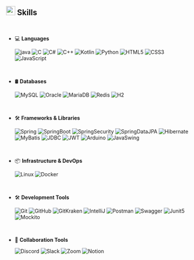 <!--


<div align="center">
	
![header](https://capsule-render.vercel.app/api?type=waving&color=gradient&height=250&section=header&text=Lee_hyeongseok&fontSize=90)

</div>

-->

	
## <img src="https://media2.giphy.com/media/QssGEmpkyEOhBCb7e1/giphy.gif?cid=ecf05e47a0n3gi1bfqntqmob8g9aid1oyj2wr3ds3mg700bl&rid=giphy.gif" width ="25"><b> Skills</b>
<br>

<p align="center">

- 💻 **Languages**
    
    ![java](https://img.shields.io/badge/Java-ED8B00?style=for-the-badge&&logoColor=white)
    ![C](https://img.shields.io/badge/C%20-%232370ED.svg?style=for-the-badge&logo=c&logoColor=white)
    ![C#](https://img.shields.io/badge/C%23-239120?style=for-the-badge&logo=c-sharp&logoColor=white)
    ![C++](https://img.shields.io/badge/C++%20-%2300599C.svg?style=for-the-badge&logo=c%2B%2B&logoColor=white)
    ![Kotlin](https://img.shields.io/badge/Kotlin-0095D5?&style=for-the-badge&logo=kotlin&logoColor=white)
    ![Python](https://img.shields.io/badge/Python%20-%2314354C.svg?style=for-the-badge&logo=python&logoColor=white)
    ![HTML5](https://img.shields.io/badge/HTML5%20-%23E34F26.svg?style=for-the-badge&logo=html5&logoColor=white)
    ![CSS3](https://img.shields.io/badge/CSS%20-%231572B6.svg?style=for-the-badge&logo=css3&logoColor=white)
    ![JavaScript](https://img.shields.io/badge/JavaScript-F7DF1E?&style=for-the-badge&logo=JavaScript&logoColor=white)
  
<br>   
    
- 🛢️ **Databases**

    ![MySQL](https://img.shields.io/badge/MySQL-4479A1?style=for-the-badge&logo=mysql&logoColor=white)
    ![Oracle](https://img.shields.io/badge/Oracle-F80000?style=for-the-badge&logo=Oracle&logoColor=white)
    ![MariaDB](https://img.shields.io/badge/MariaDB-003545?style=for-the-badge&logo=MariaDB&logoColor=white)
    ![Redis](https://img.shields.io/badge/Redis-FF4438?style=for-the-badge&logo=Redis&logoColor=white)
    ![H2](https://img.shields.io/badge/H2-0B5CFF?style=for-the-badge&logo=H2&logoColor=white)

<br>

- 🛠️ **Frameworks & Libraries**

  ![Spring](https://img.shields.io/badge/Spring-6DB33F?style=for-the-badge&logo=spring&logoColor=white)
  ![SpringBoot](https://img.shields.io/badge/SpringBoot-6DB33F?style=for-the-badge&logo=SpringBoot&logoColor=white)
  ![SpringSecurity](https://img.shields.io/badge/Spring_Security-6DB33F?style=for-the-badge&logo=Spring-Security&logoColor=white)
  ![SpringDataJPA](https://img.shields.io/badge/Spring_Data_JPA-6DB33F?&style=for-the-badge&logo=spring&logoColor=white)
  ![Hibernate](https://img.shields.io/badge/Hibernate-59666C?style=for-the-badge&&logo=Hibernate&logoColor=white)
  ![MyBatis](https://img.shields.io/badge/MyBatis-ED8B00?&style=for-the-badge&logoColor=white)
  ![JDBC](https://img.shields.io/badge/JDBC-ED8B00?&style=for-the-badge&logoColor=white)
  ![JWT](https://img.shields.io/badge/JWT-ED8B00?style=for-the-badge&logoColor=white)
  ![Arduino](https://img.shields.io/badge/Arduino-00878F?&style=for-the-badge&logo=Arduino&logoColor=white)
  ![JavaSwing](https://img.shields.io/badge/Java_Swing-ED8B00?&style=for-the-badge&logo=JavaSwing&logoColor=white)
  
<br>

- 📦 **Infrastructure & DevOps**

  ![Linux](https://img.shields.io/badge/Linux-FCC624?&style=for-the-badge&logo=Linux&logoColor=white)
  ![Docker](https://img.shields.io/badge/docker-%230db7ed.svg?style=for-the-badge&logo=docker&logoColor=white)

  <br>

- 🛠️ **Development Tools**

    ![Git](https://img.shields.io/badge/Git-F05032?&style=for-the-badge&logo=Git&logoColor=white)
    ![GitHub](https://img.shields.io/badge/github-181717.svg?style=for-the-badge&logo=github&logoColor=white)
    ![GitKraken](https://img.shields.io/badge/GitKraken-179287?&style=for-the-badge&logo=GitKraken&logoColor=white)
    ![IntelliJ](https://img.shields.io/badge/IntelliJ_IDEA-000000.svg?style=for-the-badge&logo=intellij-idea&logoColor=white)
    ![Postman](https://img.shields.io/badge/Postman-FF6C37?&style=for-the-badge&logo=Postman&logoColor=white)
    ![Swagger](https://img.shields.io/badge/Swagger-85EA2D?&style=for-the-badge&logo=Swagger&logoColor=white)
    ![Junit5](https://img.shields.io/badge/Junit5-25A162?&style=for-the-badge&logo=Junit5&logoColor=white)
    ![Mockito](https://img.shields.io/badge/Mockito-ED8B00?&style=for-the-badge&logo=Mockito&logoColor=white)

  <br>
  
- 🤝 **Collaboration Tools**

    ![Discord](https://img.shields.io/badge/Discord-5865F2?&style=for-the-badge&logo=Discord&logoColor=white)
    ![Slack](https://img.shields.io/badge/Slack-4A154B?&style=for-the-badge&logo=Slack&logoColor=white)
    ![Zoom](https://img.shields.io/badge/Zoom-0B5CFF?&style=for-the-badge&logo=Zoom&logoColor=white)
    ![Notion](https://img.shields.io/badge/Notion-000000?&style=for-the-badge&logo=Notion&logoColor=white)
  
</p>

<!--

<br>
<img src="https://user-images.githubusercontent.com/73097560/115834477-dbab4500-a447-11eb-908a-139a6edaec5c.gif">

<br>
<br>
<br>

<div align='center'>

-->

<!-- 참고 -->
<!-- https://hulrud.tistory.com/3 -->
